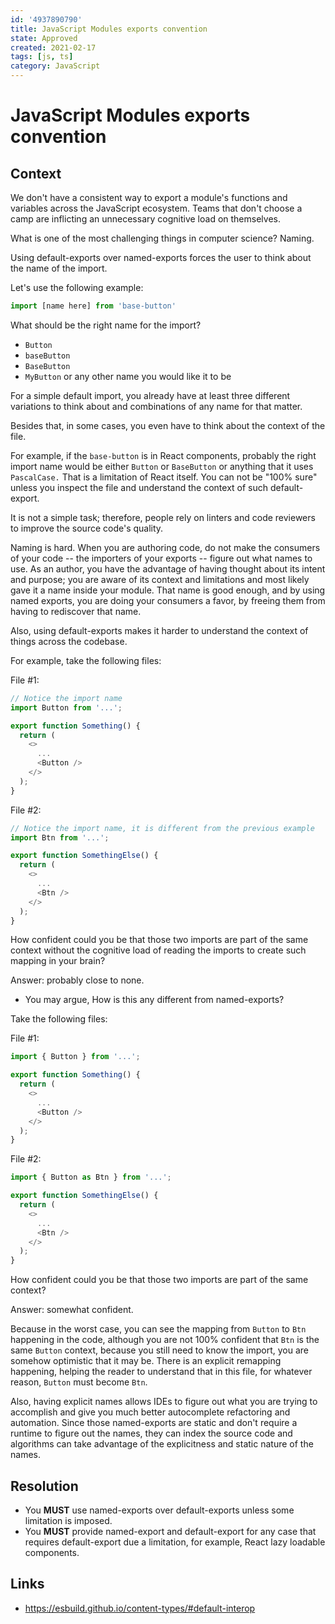 ```yaml
---
id: '4937890790'
title: JavaScript Modules exports convention
state: Approved
created: 2021-02-17
tags: [js, ts]
category: JavaScript
---
```


# JavaScript Modules exports convention

## Context

We don't have a consistent way to export a module's functions and variables
across the JavaScript ecosystem. Teams that don't choose a camp are inflicting
an unnecessary cognitive load on themselves.

What is one of the most challenging things in computer science? Naming.

Using default-exports over named-exports forces the user to think about the name
of the import.

Let's use the following example:

```ts
import [name here] from 'base-button'
```

What should be the right name for the import?

- `Button`
- `baseButton`
- `BaseButton`
- `MyButton` or any other name you would like it to be

For a simple default import, you already have at least three different
variations to think about and combinations of any name for that matter.

Besides that, in some cases, you even have to think about the context of the
file.

For example, if the `base-button` is in React components, probably the right
import name would be either `Button` or `BaseButton` or anything that it uses
`PascalCase.` That is a limitation of React itself. You can not be "100% sure"
unless you inspect the file and understand the context of such default-export.

It is not a simple task; therefore, people rely on linters and code reviewers to
improve the source code's quality.

Naming is hard. When you are authoring code, do not make the consumers of your
code -- the importers of your exports -- figure out what names to use. As an
author, you have the advantage of having thought about its intent and purpose;
you are aware of its context and limitations and most likely gave it a name
inside your module. That name is good enough, and by using named exports, you
are doing your consumers a favor, by freeing them from having to rediscover that
name.

Also, using default-exports makes it harder to understand the context of things
across the codebase.

For example, take the following files:

File #1:

```ts
// Notice the import name
import Button from '...';

export function Something() {
  return (
    <>
      ...
      <Button />
    </>
  );
}
```

File #2:

```ts
// Notice the import name, it is different from the previous example
import Btn from '...';

export function SomethingElse() {
  return (
    <>
      ...
      <Btn />
    </>
  );
}
```

How confident could you be that those two imports are part of the same context
without the cognitive load of reading the imports to create such mapping in your
brain?

Answer: probably close to none.

- You may argue, How is this any different from named-exports?

Take the following files:

File #1:

```ts
import { Button } from '...';

export function Something() {
  return (
    <>
      ...
      <Button />
    </>
  );
}
```

File #2:

```ts
import { Button as Btn } from '...';

export function SomethingElse() {
  return (
    <>
      ...
      <Btn />
    </>
  );
}
```

How confident could you be that those two imports are part of the same context?

Answer: somewhat confident.

Because in the worst case, you can see the mapping from `Button` to `Btn`
happening in the code, although you are not 100% confident that `Btn` is the same
`Button` context, because you still need to know the import, you are somehow
optimistic that it may be.
There is an explicit remapping happening, helping the reader to understand that
in this file, for whatever reason, `Button` must become `Btn`.

Also, having explicit names allows IDEs to figure out what you are trying to
accomplish and give you much better autocomplete refactoring and automation.
Since those named-exports are static and don't require a runtime to figure out
the names, they can index the source code and algorithms
can take advantage of the explicitness and static nature of the names.

## Resolution

- You **MUST** use named-exports over default-exports unless some limitation
  is imposed.
- You **MUST** provide named-export and default-export for any case that
  requires default-export due a limitation, for example, React lazy
  loadable components.

## Links

- <https://esbuild.github.io/content-types/#default-interop>
